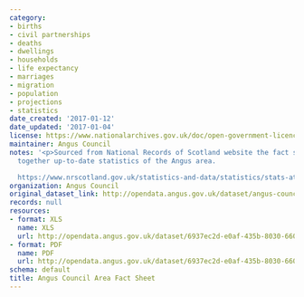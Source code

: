 ```yaml
---
category:
- births
- civil partnerships
- deaths
- dwellings
- households
- life expectancy
- marriages
- migration
- population
- projections
- statistics
date_created: '2017-01-12'
date_updated: '2017-01-04'
license: https://www.nationalarchives.gov.uk/doc/open-government-licence/version/3/
maintainer: Angus Council
notes: '<p>Sourced from National Records of Scotland website the fact sheet brings
  together up-to-date statistics of the Angus area.

  https://www.nrscotland.gov.uk/statistics-and-data/statistics/stats-at-a-glance/council-area-profiles</p>'
organization: Angus Council
original_dataset_link: http://opendata.angus.gov.uk/dataset/angus-council-area-fact-sheet
records: null
resources:
- format: XLS
  name: XLS
  url: http://opendata.angus.gov.uk/dataset/6937ec2d-e0af-435b-8030-66090b0b4033/resource/b94f0cc6-1b9c-4dab-baf4-e6655239ad97/download/angus-council-area-fact-sheet.xls
- format: PDF
  name: PDF
  url: http://opendata.angus.gov.uk/dataset/6937ec2d-e0af-435b-8030-66090b0b4033/resource/90530c83-2efc-400a-a6b1-24039d8a6093/download/angus-council-area-fact-sheet.pdf
schema: default
title: Angus Council Area Fact Sheet
---
```

